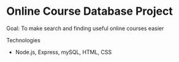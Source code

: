 # Online Course Database Project

Goal: To make search and finding useful online courses easier 

Technologies 
- Node.js, Express, mySQL, HTML, CSS


